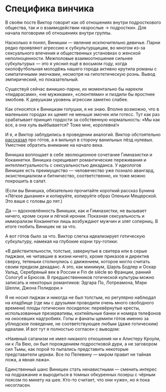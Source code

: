 
# Специфика винчика

В своём посте Виктор говорит как об отношениях внутри подросткового общества, так и о взаимодействии «взрослые → подростки». Для начала поговорим об отношениях внутри группы.

Насколько я понял, Винишки — явление исключительно девичье. Парни редко проявляют агрессию к субкультурщицам, во многом из-за сексуального влечения и общественных установках о женской неполноценности. Межполовые взаимоотношения сильнее субкультурых — это я уяснил ещё в восьмом году, когда околофутбольная молодёжь нашего города активно крутила романы с симпатичными эмочками, несмотря на гипотетическую рознь. Вывод эмпирический, но показательный.

Существуй сейчас винишко-парни, их моментально бы нарекли «пидарасами», «не мужиками», «слюнтяями» и пиздили бы яростнее эмобоев. К девушкам уровень агрессии заметно слабее.

Как относятся к Винишкам гопушки, я не знаю. Вполне возможно, что в маленьких городах их щемят не меньше эмочек или готесс. Тут как раз срабатывает принцип гордости за собственную нормальность: «Мы как все, а она хуль выёбывается? Тоже мне, королевна!»

И я, и Виктор заблудились в проведении аналогий. Виктор обстоятельно [рассказал][1] про гóтов, а я вильнул в сторону ванильных пёзд нулевых. Уместнее обратить внимание на начало века.

Винишка воплощает в себе эволюционное сочетание Гимназистки и Кокаинетки. Винишка скрещивает романтические переживания и интеллектуальность с сексуальностью декаданса. У идеологов Винишек есть преимущество — человечество уже познало авангард, экзистенциализм и битничество, соответственно, их тоже можно покрошить в салат.

(Если вы Винишка, обязательно прочитайте короткий рассказ Бунина «Лёгкое дыхание» и копируйте, копируйте образ Оленьки Мещерской. Это ваше с головы до пят.)

Да — вдохновлённость Винишки, как и Гимназистки, не вызывает ничего, кроме скуки и лёгкой иронии. Показная сексуальность и имморализм Кокаинетки лишь возбуждают мужчин и злят соперниц. В итоге гнобить Винишек не за что.

А вот гóтов было за что. Виктор слегка идеализирует готическую субкультуру, намекая на глубокие корни тру-готики:

«В действительности, толстые, завернутые в свитера или в серые пиджаки, не читавшие в жизни ничего, кроме приказов и директив сверху, тетеньки столкнулись с движением, которое могло считать своим предком декаданс. А это, как минимум, Шарль Бодлер и Оскар Уальд, Серебряный век в России и Fin de siècle во Франции, ранний Сологуб и Брюсов. В предшественников готической культуры можно записать и некоторых романтиков: Эдгара По, Лотреамона, Мэри Шелли, Джона Полидори.»

Я не носил пиджак и никогда не был толстым, но регулярно наблюдал на кладбище (где мы с друзьями проводили очень много свободного времени) плоды готических посиделок: перевёрнутые кресты, использованные презервативы, коктейльные банки и номера телефонов на окосевших надгробиях. Гопы и фанаты щемили гóтов именно за ублюдское поведение, не соответствующее любым (даже готическим) идеалам. И вот тут я полностью согласен с выводом: 

«Наивный сатанизм не имел никакого отношения ни к Алистеру Кроули, ни к Ла Вею, он был порождением подростковой дури, а не заговором сил Тьмы, как порой то пытались представить некоторые представители церкви. Все по Пелевину — миром правит не тайная ложа, а явная лажа».

Единственный шанс Винишек стать ненавистными — сменить интерес на подражание и выродиться в томных обкуренных позерш с чёрным поясом по минету на шее. Кто-то считает, что они «уже», но я пока несогласен.


[1]:	https://t.me/pepel_v/124